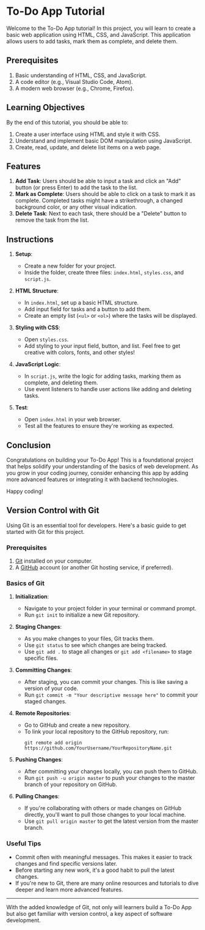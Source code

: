 # To-Do App Tutorial

Welcome to the To-Do App tutorial! In this project, you will learn to create a basic web application using HTML, CSS, and JavaScript. This application allows users to add tasks, mark them as complete, and delete them.

## Prerequisites

1. Basic understanding of HTML, CSS, and JavaScript.
2. A code editor (e.g., Visual Studio Code, Atom).
3. A modern web browser (e.g., Chrome, Firefox).

## Learning Objectives

By the end of this tutorial, you should be able to:

1. Create a user interface using HTML and style it with CSS.
2. Understand and implement basic DOM manipulation using JavaScript.
3. Create, read, update, and delete list items on a web page.

## Features

1. **Add Task**: Users should be able to input a task and click an "Add" button (or press Enter) to add the task to the list.
2. **Mark as Complete**: Users should be able to click on a task to mark it as complete. Completed tasks might have a strikethrough, a changed background color, or any other visual indication.
3. **Delete Task**: Next to each task, there should be a "Delete" button to remove the task from the list.

## Instructions

1. **Setup**:

   - Create a new folder for your project.
   - Inside the folder, create three files: `index.html`, `styles.css`, and `script.js`.

2. **HTML Structure**:

   - In `index.html`, set up a basic HTML structure.
   - Add input field for tasks and a button to add them.
   - Create an empty list (`<ul>` or `<ol>`) where the tasks will be displayed.

3. **Styling with CSS**:

   - Open `styles.css`.
   - Add styling to your input field, button, and list. Feel free to get creative with colors, fonts, and other styles!

4. **JavaScript Logic**:

   - In `script.js`, write the logic for adding tasks, marking them as complete, and deleting them.
   - Use event listeners to handle user actions like adding and deleting tasks.

5. **Test**:
   - Open `index.html` in your web browser.
   - Test all the features to ensure they're working as expected.

## Conclusion

Congratulations on building your To-Do App! This is a foundational project that helps solidify your understanding of the basics of web development. As you grow in your coding journey, consider enhancing this app by adding more advanced features or integrating it with backend technologies.

Happy coding!

## Version Control with Git

Using Git is an essential tool for developers. Here's a basic guide to get started with Git for this project.

### Prerequisites

1. [Git](https://git-scm.com/) installed on your computer.
2. A [GitHub](https://github.com/) account (or another Git hosting service, if preferred).

### Basics of Git

1. **Initialization**:

   - Navigate to your project folder in your terminal or command prompt.
   - Run `git init` to initialize a new Git repository.

2. **Staging Changes**:

   - As you make changes to your files, Git tracks them.
   - Use `git status` to see which changes are being tracked.
   - Use `git add .` to stage all changes or `git add <filename>` to stage specific files.

3. **Committing Changes**:

   - After staging, you can commit your changes. This is like saving a version of your code.
   - Run `git commit -m "Your descriptive message here"` to commit your staged changes.

4. **Remote Repositories**:

   - Go to GitHub and create a new repository.
   - To link your local repository to the GitHub repository, run:
     ```
     git remote add origin https://github.com/YourUsername/YourRepositoryName.git
     ```

5. **Pushing Changes**:

   - After committing your changes locally, you can push them to GitHub.
   - Run `git push -u origin master` to push your changes to the master branch of your repository on GitHub.

6. **Pulling Changes**:
   - If you're collaborating with others or made changes on GitHub directly, you'll want to pull those changes to your local machine.
   - Use `git pull origin master` to get the latest version from the master branch.

### Useful Tips

- Commit often with meaningful messages. This makes it easier to track changes and find specific versions later.
- Before starting any new work, it's a good habit to pull the latest changes.
- If you're new to Git, there are many online resources and tutorials to dive deeper and learn more advanced features.

---

With the added knowledge of Git, not only will learners build a To-Do App but also get familiar with version control, a key aspect of software development.
